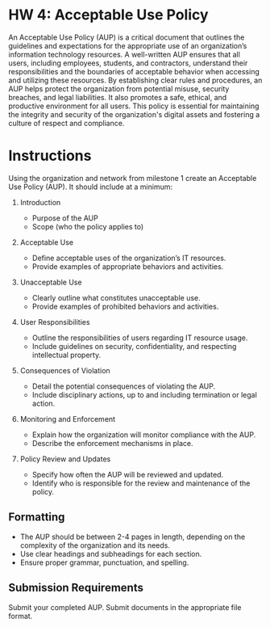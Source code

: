 # HW 4: Acceptable Use Policy

An Acceptable Use Policy (AUP) is a critical document that outlines the guidelines and expectations for the appropriate use of an organization’s information technology resources. A well-written AUP ensures that all users, including employees, students, and contractors, understand their responsibilities and the boundaries of acceptable behavior when accessing and utilizing these resources. By establishing clear rules and procedures, an AUP helps protect the organization from potential misuse, security breaches, and legal liabilities. It also promotes a safe, ethical, and productive environment for all users. This policy is essential for maintaining the integrity and security of the organization's digital assets and fostering a culture of respect and compliance.

# Instructions

Using the organization and network from milestone 1 create an Acceptable Use Policy (AUP). It should include at a minimum:

1. Introduction
    - Purpose of the AUP
    - Scope (who the policy applies to)

1. Acceptable Use
    - Define acceptable uses of the organization’s IT resources.
    - Provide examples of appropriate behaviors and activities.

1. Unacceptable Use
    - Clearly outline what constitutes unacceptable use.
    - Provide examples of prohibited behaviors and activities.

1. User Responsibilities
    - Outline the responsibilities of users regarding IT resource usage.
    - Include guidelines on security, confidentiality, and respecting intellectual property.

1. Consequences of Violation
    - Detail the potential consequences of violating the AUP.
    - Include disciplinary actions, up to and including termination or legal action.

1. Monitoring and Enforcement
    - Explain how the organization will monitor compliance with the AUP.
    - Describe the enforcement mechanisms in place.

1. Policy Review and Updates
    - Specify how often the AUP will be reviewed and updated.
    - Identify who is responsible for the review and maintenance of the policy.

## Formatting
- The AUP should be between 2-4 pages in length, depending on the complexity of the organization and its needs.
- Use clear headings and subheadings for each section.
- Ensure proper grammar, punctuation, and spelling.

## Submission Requirements

Submit your completed AUP. Submit documents in the appropriate file format.
